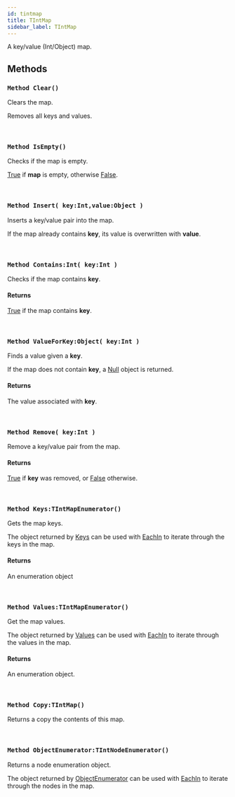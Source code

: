 ```yaml
---
id: tintmap
title: TIntMap
sidebar_label: TIntMap
---
```


A key/value (Int/Object) map.


## Methods

### `Method Clear()`

Clears the map.

Removes all keys and values.


<br/>

### `Method IsEmpty()`

Checks if the map is empty.

[True](../../../brl/brl.blitz/#true) if <b>map</b> is empty, otherwise [False](../../../brl/brl.blitz/#false).


<br/>

### `Method Insert( key:Int,value:Object )`

Inserts a key/value pair into the map.

If the map already contains <b>key</b>, its value is overwritten with <b>value</b>.


<br/>

### `Method Contains:Int( key:Int )`

Checks if the map contains <b>key</b>.

#### Returns
[True](../../../brl/brl.blitz/#true) if the map contains <b>key</b>.


<br/>

### `Method ValueForKey:Object( key:Int )`

Finds a value given a <b>key</b>.

If the map does not contain <b>key</b>, a [Null](../../../brl/brl.blitz/#null) object is returned.


#### Returns
The value associated with <b>key</b>.


<br/>

### `Method Remove( key:Int )`

Remove a key/value pair from the map.

#### Returns
[True](../../../brl/brl.blitz/#true) if <b>key</b> was removed, or [False](../../../brl/brl.blitz/#false) otherwise.


<br/>

### `Method Keys:TIntMapEnumerator()`

Gets the map keys.

The object returned by [Keys](../../../brl/brl.map/tintmap/#method-keys-tintmapenumerator) can be used with [EachIn](../../../brl/brl.blitz/#eachin) to iterate through the keys in the map.


#### Returns
An enumeration object


<br/>

### `Method Values:TIntMapEnumerator()`

Get the map values.

The object returned by [Values](../../../brl/brl.map/tintmap/#method-values-tintmapenumerator) can be used with [EachIn](../../../brl/brl.blitz/#eachin) to iterate through the values in the map.


#### Returns
An enumeration object.


<br/>

### `Method Copy:TIntMap()`

Returns a copy the contents of this map.

<br/>

### `Method ObjectEnumerator:TIntNodeEnumerator()`

Returns a node enumeration object.

The object returned by [ObjectEnumerator](../../../brl/brl.map/tintmap/#method-objectenumerator-tintnodeenumerator) can be used with [EachIn](../../../brl/brl.blitz/#eachin) to iterate through the nodes in the map.


<br/>

